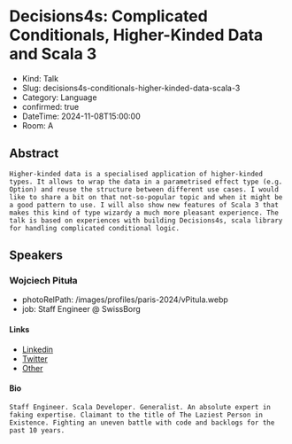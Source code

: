 # Decisions4s: Complicated Conditionals, Higher-Kinded Data and Scala 3 

- Kind: Talk
- Slug: decisions4s-conditionals-higher-kinded-data-scala-3
- Category: Language
- confirmed: true
- DateTime: 2024-11-08T15:00:00
- Room: A

## Abstract

```
Higher-kinded data is a specialised application of higher-kinded types. It allows to wrap the data in a parametrised effect type (e.g. Option) and reuse the structure between different use cases. I would like to share a bit on that not-so-popular topic and when it might be a good pattern to use. I will also show new features of Scala 3 that makes this kind of type wizardy a much more pleasant experience. The talk is based on experiences with building Decisions4s, scala library for handling complicated conditional logic.
```

## Speakers

### Wojciech Pituła

- photoRelPath: /images/profiles/paris-2024/vPitula.webp
- job: Staff Engineer @ SwissBorg

#### Links

- [Linkedin](https://www.linkedin.com/in/krever)
- [Twitter](https://x.com/Krever01)
- [Other](https://w.pitula.me)

#### Bio

```
Staff Engineer. Scala Developer. Generalist. An absolute expert in faking expertise. Claimant to the title of The Laziest Person in Existence. Fighting an uneven battle with code and backlogs for the past 10 years.
```
